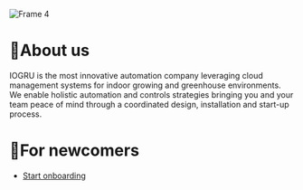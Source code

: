 ![Frame 4](https://user-images.githubusercontent.com/105901463/197342566-6664140a-baf9-4bb7-88ff-5241980f4456.png)

# 👋About us

<span dir="">IOGRU is the most innovative automation company leveraging cloud management systems for indoor growing and greenhouse environments. We enable holistic automation and controls strategies bringing you and your team peace of mind through a coordinated design, installation and start-up process.</span>

# <span dir="">:eyes:</span>**For newcomers**

* [Start onboarding](https://github.com/iogru-kitten/docs/blob/main/start-onboarding.md)
